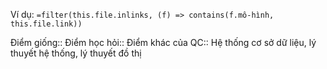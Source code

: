  
Ví dụ: `=filter(this.file.inlinks, (f) => contains(f.mô-hình, this.file.link))`

Điểm giống::
Điểm học hỏi:: 
Điểm khác của QC:: Hệ thống cơ sở dữ liệu, lý thuyết hệ thống, lý thuyết đồ thị
